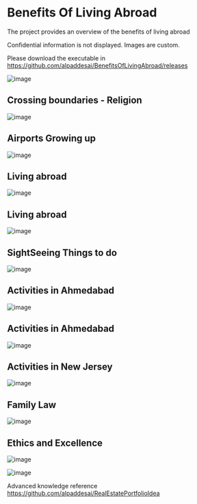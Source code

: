 # Benefits Of Living Abroad

The project provides an overview of the benefits of living abroad

Confidential information is not displayed. Images are custom.

Please download the executable in https://github.com/alpaddesai/BenefitsOfLivingAbroad/releases

![image](AdvantagesofLivingAbroad.png)

## Crossing boundaries - Religion
![image](Religion.jpg)

## Airports Growing up
![image](ChildHoodAirportsGrowingUp.jpg)

## Living abroad
![image](ChildhoodactivitiesinAmerica.jpg)

## Living abroad
![image](ChildhoodBuildingRelationships.jpg)

## SightSeeing Things to do
![image](SightSeeingThingsToDo.jpg)

## Activities in Ahmedabad
![image](ActivitiesinAhmedabad.jpg)

## Activities in Ahmedabad
![image](ActivitiesinAhmedabadFamily.jpg)

## Activities in New Jersey
![image](ActivitiesinNewJersey.jpg)

## Family Law
![image](FamilyLaw.jpg)

## Ethics and Excellence
![image](EthicsandExcellence.png)

![image](USCopyrightCertificate.png)

Advanced knowledge reference https://github.com/alpaddesai/RealEstatePortfolioIdea
